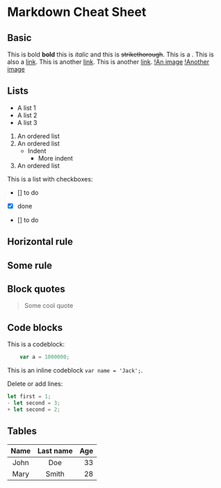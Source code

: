 # Markdown Cheat Sheet

## Basic
This is bold **bold** this is _italic_ and this is ~~strikethorough~~. 
This is a <link>. 
This is also a [link](https://google.com).
This is another [link][1].
This is another [link][hack].
[!An image](http://unsplash.it/100/100?random "This is a tooltip") 
[!Another image][img]

## Lists
+ A list 1
+ A list 2
+ A list 3

1. An ordered list
1. An ordered list
    + Indent
        * More indent
1. An ordered list

This is a list with checkboxes:
* [] to do
* [X] done
* [] to do


## Horizontal rule

Some rule 
---

## Block quotes

>Some cool quote


## Code blocks

This is a codeblock:

```js
    var a = 1000000;
```

This is an inline codeblock `var name = 'Jack';`.

Delete or add lines:

```js
let first = 1;
- let second = 3;
+ let second = 2;
```

## Tables

| Name | Last name | Age |
|:-------:|:-------:|-------:|
|John|Doe|33|
|Mary|Smith|28|



[1]: https://google.com
[hack]: https://google.com
[img]: http://unsplash.it/100/100?random "This is a tooltip"

 
